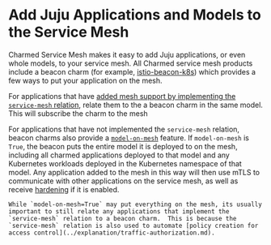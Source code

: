 # Add Juju Applications and Models to the Service Mesh

Charmed Service Mesh makes it easy to add Juju applications, or even whole models, to your service mesh.  All Charmed service mesh products include a beacon charm (for example, [istio-beacon-k8s](https://charmhub.io/istio-beacon-k8s/)) which provides a few ways to put your application on the mesh.

For applications that have [added mesh support by implementing the `service-mesh` relation](../how-to/add-mesh-support-to-your-charm.md), relate them to the a beacon charm in the same model.  This will subscribe the charm to the mesh

For applications that have not implemented the `service-mesh` relation, beacon charms also provide a [`model-on-mesh`](https://charmhub.io/istio-beacon-k8s/configurations#model-on-mesh) feature.  If `model-on-mesh` is `True`, the beacon puts the entire model it is deployed to on the mesh, including all charmed applications deployed to that model and any Kubernetes workloads deployed in the Kubernetes namespace of that model.  Any application added to the mesh in this way will then use mTLS to communicate with other applications on the service mesh, as well as receive [hardening](../explanation/hardened-mode.md) if it is enabled.  

```{note}
While `model-on-mesh=True` may put everything on the mesh, its usually important to still relate any applications that implement the `service-mesh` relation to a beacon charm.  This is because the `service-mesh` relation is also used to automate [policy creation for access control](../explanation/traffic-authorization.md).
```
